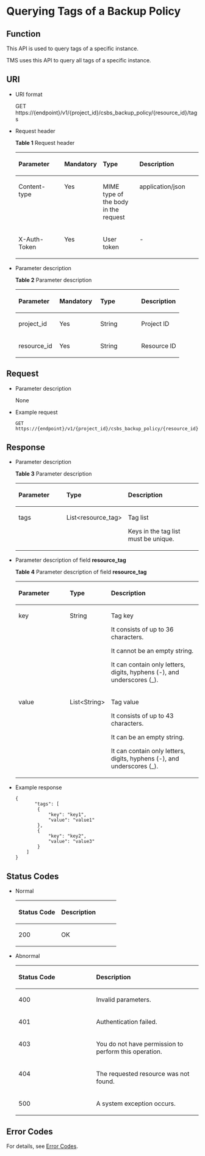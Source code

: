 # Querying Tags of a Backup Policy<a name="EN-US_TOPIC_0098635096"></a>

## Function<a name="section50368838"></a>

This API is used to query tags of a specific instance.

TMS uses this API to query all tags of a specific instance.

## URI<a name="section50666366"></a>

-   URI format

    GET https://\{endpoint\}/v1/\{project\_id\}/csbs\_backup\_policy/\{resource\_id\}/tags

-   Request header

    **Table  1**  Request header

    <a name="table17897732"></a>
    <table><thead align="left"><tr id="row29912730"><th class="cellrowborder" valign="top" width="25%" id="mcps1.2.5.1.1"><p id="p209623317216"><a name="p209623317216"></a><a name="p209623317216"></a>Parameter</p>
    </th>
    <th class="cellrowborder" valign="top" width="21%" id="mcps1.2.5.1.2"><p id="p15962193221"><a name="p15962193221"></a><a name="p15962193221"></a>Mandatory</p>
    </th>
    <th class="cellrowborder" valign="top" width="20%" id="mcps1.2.5.1.3"><p id="p99783315213"><a name="p99783315213"></a><a name="p99783315213"></a>Type</p>
    </th>
    <th class="cellrowborder" valign="top" width="34%" id="mcps1.2.5.1.4"><p id="p6978835213"><a name="p6978835213"></a><a name="p6978835213"></a>Description</p>
    </th>
    </tr>
    </thead>
    <tbody><tr id="row42564588"><td class="cellrowborder" valign="top" width="25%" headers="mcps1.2.5.1.1 "><p id="p25179629"><a name="p25179629"></a><a name="p25179629"></a>Content-type</p>
    </td>
    <td class="cellrowborder" valign="top" width="21%" headers="mcps1.2.5.1.2 "><p id="p16198190187"><a name="p16198190187"></a><a name="p16198190187"></a>Yes</p>
    </td>
    <td class="cellrowborder" valign="top" width="20%" headers="mcps1.2.5.1.3 "><p id="p26284107"><a name="p26284107"></a><a name="p26284107"></a>MIME type of the body in the request</p>
    </td>
    <td class="cellrowborder" valign="top" width="34%" headers="mcps1.2.5.1.4 "><p id="p47358524"><a name="p47358524"></a><a name="p47358524"></a>application/json</p>
    </td>
    </tr>
    <tr id="row23573535"><td class="cellrowborder" valign="top" width="25%" headers="mcps1.2.5.1.1 "><p id="p30408220"><a name="p30408220"></a><a name="p30408220"></a>X-Auth-Token</p>
    </td>
    <td class="cellrowborder" valign="top" width="21%" headers="mcps1.2.5.1.2 "><p id="p181961807811"><a name="p181961807811"></a><a name="p181961807811"></a>Yes</p>
    </td>
    <td class="cellrowborder" valign="top" width="20%" headers="mcps1.2.5.1.3 "><p id="p47146745"><a name="p47146745"></a><a name="p47146745"></a>User token</p>
    </td>
    <td class="cellrowborder" valign="top" width="34%" headers="mcps1.2.5.1.4 "><p id="p25041524"><a name="p25041524"></a><a name="p25041524"></a>-</p>
    </td>
    </tr>
    </tbody>
    </table>


-   Parameter description

    **Table  2**  Parameter description

    <a name="table275553"></a>
    <table><thead align="left"><tr id="row10635570"><th class="cellrowborder" valign="top" width="25%" id="mcps1.2.5.1.1"><p id="p1011541116264"><a name="p1011541116264"></a><a name="p1011541116264"></a>Parameter</p>
    </th>
    <th class="cellrowborder" valign="top" width="25%" id="mcps1.2.5.1.2"><p id="p101311711112614"><a name="p101311711112614"></a><a name="p101311711112614"></a>Mandatory</p>
    </th>
    <th class="cellrowborder" valign="top" width="25%" id="mcps1.2.5.1.3"><p id="p9131181117262"><a name="p9131181117262"></a><a name="p9131181117262"></a>Type</p>
    </th>
    <th class="cellrowborder" valign="top" width="25%" id="mcps1.2.5.1.4"><p id="p313120110264"><a name="p313120110264"></a><a name="p313120110264"></a>Description</p>
    </th>
    </tr>
    </thead>
    <tbody><tr id="row16018178"><td class="cellrowborder" valign="top" width="25%" headers="mcps1.2.5.1.1 "><p id="p22404047"><a name="p22404047"></a><a name="p22404047"></a>project_id</p>
    </td>
    <td class="cellrowborder" valign="top" width="25%" headers="mcps1.2.5.1.2 "><p id="p2788537"><a name="p2788537"></a><a name="p2788537"></a>Yes</p>
    </td>
    <td class="cellrowborder" valign="top" width="25%" headers="mcps1.2.5.1.3 "><p id="p24544935"><a name="p24544935"></a><a name="p24544935"></a>String</p>
    </td>
    <td class="cellrowborder" valign="top" width="25%" headers="mcps1.2.5.1.4 "><p id="p65779720"><a name="p65779720"></a><a name="p65779720"></a>Project ID</p>
    </td>
    </tr>
    <tr id="row37269850"><td class="cellrowborder" valign="top" width="25%" headers="mcps1.2.5.1.1 "><p id="p66067912"><a name="p66067912"></a><a name="p66067912"></a>resource_id</p>
    </td>
    <td class="cellrowborder" valign="top" width="25%" headers="mcps1.2.5.1.2 "><p id="p49900666"><a name="p49900666"></a><a name="p49900666"></a>Yes</p>
    </td>
    <td class="cellrowborder" valign="top" width="25%" headers="mcps1.2.5.1.3 "><p id="p15422169"><a name="p15422169"></a><a name="p15422169"></a>String</p>
    </td>
    <td class="cellrowborder" valign="top" width="25%" headers="mcps1.2.5.1.4 "><p id="p41236172"><a name="p41236172"></a><a name="p41236172"></a>Resource ID</p>
    </td>
    </tr>
    </tbody>
    </table>


## Request<a name="section53344112"></a>

-   Parameter description

    None


-   Example request

    ```
    GET https://{endpoint}/v1/{project_id}/csbs_backup_policy/{resource_id}/tags
    ```


## Response<a name="section10334967"></a>

-   Parameter description

    **Table  3**  Parameter description

    <a name="table38104721"></a>
    <table><thead align="left"><tr id="row42994491"><th class="cellrowborder" valign="top" width="30.23%" id="mcps1.2.4.1.1"><p id="p56621914152613"><a name="p56621914152613"></a><a name="p56621914152613"></a>Parameter</p>
    </th>
    <th class="cellrowborder" valign="top" width="17.44%" id="mcps1.2.4.1.2"><p id="p1366220148267"><a name="p1366220148267"></a><a name="p1366220148267"></a>Type</p>
    </th>
    <th class="cellrowborder" valign="top" width="52.33%" id="mcps1.2.4.1.3"><p id="p1366281418264"><a name="p1366281418264"></a><a name="p1366281418264"></a>Description</p>
    </th>
    </tr>
    </thead>
    <tbody><tr id="row26228182"><td class="cellrowborder" valign="top" width="30.23%" headers="mcps1.2.4.1.1 "><p id="p44108002"><a name="p44108002"></a><a name="p44108002"></a>tags</p>
    </td>
    <td class="cellrowborder" valign="top" width="17.44%" headers="mcps1.2.4.1.2 "><p id="p15978406"><a name="p15978406"></a><a name="p15978406"></a>List&lt;resource_tag&gt;</p>
    </td>
    <td class="cellrowborder" valign="top" width="52.33%" headers="mcps1.2.4.1.3 "><p id="p19182539"><a name="p19182539"></a><a name="p19182539"></a>Tag list</p>
    <p id="p13733391056"><a name="p13733391056"></a><a name="p13733391056"></a>Keys in the tag list must be unique.</p>
    </td>
    </tr>
    </tbody>
    </table>

-   Parameter description of field  **resource\_tag**

    **Table  4**  Parameter description of field  **resource\_tag**

    <a name="table61443009"></a>
    <table><thead align="left"><tr id="row39972798"><th class="cellrowborder" valign="top" width="29.409999999999997%" id="mcps1.2.4.1.1"><p id="p8569102142610"><a name="p8569102142610"></a><a name="p8569102142610"></a>Parameter</p>
    </th>
    <th class="cellrowborder" valign="top" width="16.470000000000002%" id="mcps1.2.4.1.2"><p id="p456952122610"><a name="p456952122610"></a><a name="p456952122610"></a>Type</p>
    </th>
    <th class="cellrowborder" valign="top" width="54.120000000000005%" id="mcps1.2.4.1.3"><p id="p14569112118269"><a name="p14569112118269"></a><a name="p14569112118269"></a>Description</p>
    </th>
    </tr>
    </thead>
    <tbody><tr id="row9701936"><td class="cellrowborder" valign="top" width="29.409999999999997%" headers="mcps1.2.4.1.1 "><p id="p47659360"><a name="p47659360"></a><a name="p47659360"></a>key</p>
    </td>
    <td class="cellrowborder" valign="top" width="16.470000000000002%" headers="mcps1.2.4.1.2 "><p id="p35202932"><a name="p35202932"></a><a name="p35202932"></a>String</p>
    </td>
    <td class="cellrowborder" valign="top" width="54.120000000000005%" headers="mcps1.2.4.1.3 "><p id="p13925135105714"><a name="p13925135105714"></a><a name="p13925135105714"></a>Tag key</p>
    <p id="p7327206587"><a name="p7327206587"></a><a name="p7327206587"></a>It consists of up to 36 characters.</p>
    <p id="p145821075819"><a name="p145821075819"></a><a name="p145821075819"></a>It cannot be an empty string.</p>
    <p id="p14766132412516"><a name="p14766132412516"></a><a name="p14766132412516"></a>It can contain only letters, digits, hyphens (-), and underscores (_).</p>
    </td>
    </tr>
    <tr id="row27351677"><td class="cellrowborder" valign="top" width="29.409999999999997%" headers="mcps1.2.4.1.1 "><p id="p893371"><a name="p893371"></a><a name="p893371"></a>value</p>
    </td>
    <td class="cellrowborder" valign="top" width="16.470000000000002%" headers="mcps1.2.4.1.2 "><p id="p5254266"><a name="p5254266"></a><a name="p5254266"></a>List&lt;String&gt;</p>
    </td>
    <td class="cellrowborder" valign="top" width="54.120000000000005%" headers="mcps1.2.4.1.3 "><p id="p1966153512589"><a name="p1966153512589"></a><a name="p1966153512589"></a>Tag value</p>
    <p id="p8808725135910"><a name="p8808725135910"></a><a name="p8808725135910"></a>It consists of up to 43 characters.</p>
    <p id="p919321595"><a name="p919321595"></a><a name="p919321595"></a>It can be an empty string.</p>
    <p id="p14697173411355"><a name="p14697173411355"></a><a name="p14697173411355"></a>It can contain only letters, digits, hyphens (-), and underscores (_).</p>
    </td>
    </tr>
    </tbody>
    </table>

-   Example response

    ```
    {
           "tags": [
            {
                "key": "key1",
                "value": "value1"
            },
            {
                "key": "key2",
                "value": "value3"
            }
        ]
    }
    ```


## Status Codes<a name="section25905843"></a>

-   Normal

    <a name="table34543924"></a>
    <table><thead align="left"><tr id="row10296933"><th class="cellrowborder" valign="top" width="42.42%" id="mcps1.1.3.1.1"><p id="p28745279"><a name="p28745279"></a><a name="p28745279"></a>Status Code</p>
    </th>
    <th class="cellrowborder" valign="top" width="57.58%" id="mcps1.1.3.1.2"><p id="p46666290"><a name="p46666290"></a><a name="p46666290"></a>Description</p>
    </th>
    </tr>
    </thead>
    <tbody><tr id="row21873125"><td class="cellrowborder" valign="top" width="42.42%" headers="mcps1.1.3.1.1 "><p id="p26892672"><a name="p26892672"></a><a name="p26892672"></a>200</p>
    </td>
    <td class="cellrowborder" valign="top" width="57.58%" headers="mcps1.1.3.1.2 "><p id="p30822828"><a name="p30822828"></a><a name="p30822828"></a>OK</p>
    </td>
    </tr>
    </tbody>
    </table>

-   Abnormal

    <a name="table13621136"></a>
    <table><thead align="left"><tr id="row14775484"><th class="cellrowborder" valign="top" width="42.42%" id="mcps1.1.3.1.1"><p id="p55963561"><a name="p55963561"></a><a name="p55963561"></a>Status Code</p>
    </th>
    <th class="cellrowborder" valign="top" width="57.58%" id="mcps1.1.3.1.2"><p id="p36754611"><a name="p36754611"></a><a name="p36754611"></a>Description</p>
    </th>
    </tr>
    </thead>
    <tbody><tr id="row24333505"><td class="cellrowborder" valign="top" width="42.42%" headers="mcps1.1.3.1.1 "><p id="p24856892"><a name="p24856892"></a><a name="p24856892"></a>400</p>
    </td>
    <td class="cellrowborder" valign="top" width="57.58%" headers="mcps1.1.3.1.2 "><p id="p142347"><a name="p142347"></a><a name="p142347"></a>Invalid parameters.</p>
    </td>
    </tr>
    <tr id="row1281126"><td class="cellrowborder" valign="top" width="42.42%" headers="mcps1.1.3.1.1 "><p id="p36662351"><a name="p36662351"></a><a name="p36662351"></a>401</p>
    </td>
    <td class="cellrowborder" valign="top" width="57.58%" headers="mcps1.1.3.1.2 "><p id="p16860416"><a name="p16860416"></a><a name="p16860416"></a>Authentication failed.</p>
    </td>
    </tr>
    <tr id="row17526019"><td class="cellrowborder" valign="top" width="42.42%" headers="mcps1.1.3.1.1 "><p id="p10321460"><a name="p10321460"></a><a name="p10321460"></a>403</p>
    </td>
    <td class="cellrowborder" valign="top" width="57.58%" headers="mcps1.1.3.1.2 "><p id="p30731970"><a name="p30731970"></a><a name="p30731970"></a>You do not have permission to perform this operation.</p>
    </td>
    </tr>
    <tr id="row8152279"><td class="cellrowborder" valign="top" width="42.42%" headers="mcps1.1.3.1.1 "><p id="p56354875"><a name="p56354875"></a><a name="p56354875"></a>404</p>
    </td>
    <td class="cellrowborder" valign="top" width="57.58%" headers="mcps1.1.3.1.2 "><p id="p1342126"><a name="p1342126"></a><a name="p1342126"></a>The requested resource was not found.</p>
    </td>
    </tr>
    <tr id="row12079142"><td class="cellrowborder" valign="top" width="42.42%" headers="mcps1.1.3.1.1 "><p id="p38886454"><a name="p38886454"></a><a name="p38886454"></a>500</p>
    </td>
    <td class="cellrowborder" valign="top" width="57.58%" headers="mcps1.1.3.1.2 "><p id="p62795050"><a name="p62795050"></a><a name="p62795050"></a>A system exception occurs.</p>
    </td>
    </tr>
    </tbody>
    </table>


## Error Codes<a name="section61541938486"></a>

For details, see  [Error Codes](error-codes.md).

